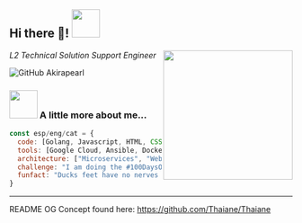 <h2> Hi there 👋! <img src="https://media.giphy.com/media/mGcNjsfWAjY5AEZNw6/giphy.gif" width="50"></h2>
<img align='right' src="https://cdn.wallpapersafari.com/10/45/3euNsd.jpg" width="230">
<p><em>L2 Technical Solution Support Engineer</em></p>
<!--
[![Linkedin: sergiodomingo](https://img.shields.io/badge/-Sergio&nbsp;Domingo-blue?style=flat-square&logo=Linkedin&logoColor=white&link=https://www.linkedin.com/in/sergio-d-3975791a4/)](https://www.linkedin.com/in/sergio-d-3975791a4/)
-->

![GitHub Akirapearl](https://img.shields.io/github/followers/Akirapearl?label=follow&style=social)


### <img src="https://media.tenor.com/3arJZZkFW6kAAAAi/dancing-duck-danse.gif" width="50"> A little more about me...  

```javascript
const esp/eng/cat = {
  code: [Golang, Javascript, HTML, CSS, PHP],
  tools: [Google Cloud, Ansible, Docker, Kubernetes, Linux/Windows, MySQL, MongoDB],
  architecture: ["Microservices", "Webapps"],
  challenge: "I am doing the #100DaysOfCode challenge focused on Golang!",
  funfact: "Ducks feet have no nerves or blood vessels, meaning their feet don’t feel the cold".
}
```
<!--
🌱 As a hobby, I'm a Magic The Gathering player, I love reading manga and scifi, fantasy and young-adult novels.

⚡ Nowadays i'm a full time Technical Solution Support Engineer, getting more hands-on experience into my own IT carreer. Previous professional experience as Devops Automation Engineer

🔭 Looking to collaborate on begginer-friendly projects, so i can keep on learning new things!

🤔 Fun fact: Ducks feet have no nerves or blood vessels, meaning their feet don’t feel the cold.

 pronouns: "" | "",
  techCommunities: {
                        coorganizer: "AfroPython",
                        speaker: "Latinity",
                        mentor: "EducaTRANSforma"
                      },
-->

---
README OG Concept found here: https://github.com/Thaiane/Thaiane
